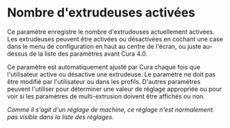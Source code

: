 Nombre d'extrudeuses activées
====
Ce paramètre enregistre le nombre d'extrudeuses actuellement activées. Les extrudeuses peuvent être activées ou désactivées en cochant une case dans le menu de configuration en haut au centre de l'écran, ou juste au-dessus de la liste des paramètres avant Cura 4.0.

Ce paramètre est automatiquement ajusté par Cura chaque fois que l'utilisateur active ou désactive une extrudeuse. Le paramètre ne doit pas être modifié par l'utilisateur ou dans les profils. D'autres paramètres peuvent l'utiliser pour déterminer une valeur de réglage appropriée ou pour voir si les paramètres de multi-extrusion doivent être affichés ou non.

*Comme il s'agit d'un réglage de machine, ce réglage n'est normalement pas visible dans la liste des réglages.*

